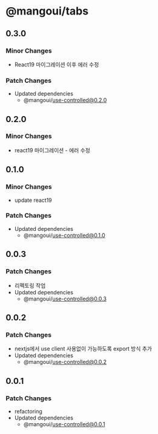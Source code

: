 # @mangoui/tabs

## 0.3.0

### Minor Changes

- React19 마이그레이션 이후 에러 수정

### Patch Changes

- Updated dependencies
  - @mangoui/use-controlled@0.2.0

## 0.2.0

### Minor Changes

- react19 마이그레이션 - 에러 수정

## 0.1.0

### Minor Changes

- update react19

### Patch Changes

- Updated dependencies
  - @mangoui/use-controlled@0.1.0

## 0.0.3

### Patch Changes

- 리펙토링 작업
- Updated dependencies
  - @mangoui/use-controlled@0.0.3

## 0.0.2

### Patch Changes

- nextjs에서 use client 사용없이 가능하도록 export 방식 추가
- Updated dependencies
  - @mangoui/use-controlled@0.0.2

## 0.0.1

### Patch Changes

- refactoring
- Updated dependencies
  - @mangoui/use-controlled@0.0.1
